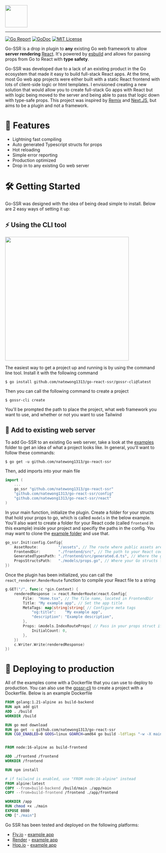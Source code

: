 <!-- # Go React SSR -->

<!-- Build Go powered React web apps with end to end type-safety -->
<img src="https://i.imgur.com/zrKSrny.png" height="72">

---

<p>
    <a href="https://goreportcard.com/report/github.com/natewong1313/go-react-ssr"><img src="https://goreportcard.com/badge/github.com/natewong1313/go-react-ssr" alt="Go Report"></a>
    <a href="https://pkg.go.dev/github.com/natewong1313/go-react-ssr?tab=doc"><img src="http://img.shields.io/badge/GoDoc-Reference-blue.svg" alt="GoDoc"></a>
    <a href="https://github.com/natewong1313/go-react-ssr/blob/master/LICENSE"><img src="https://img.shields.io/badge/License-MIT%202.0-blue.svg" alt="MIT License"></a>
</p>

Go-SSR is a drop in plugin to **any** existing Go web framework to allow **server rendering** [React](https://react.dev/). It's powered by [esbuild](https://esbuild.github.io/) and allows for passing props from Go to React with **type safety**.

<!--
# 💡 Overview -->

Go-SSR was developed due to a lack of an existing product in the Go ecosystem that made it easy to build full-stack React apps. At the time, most Go web app projects were either built with a static React frontend with lots of client-side logic or html templates. I envisioned creating a new solution that would allow you to create full-stack Go apps with React but with logic being moved to the server and being able to pass that logic down with type-safe props. This project was inspired by [Remix](https://remix.run/) and [Next.JS](https://nextjs.org/), but aims to be a plugin and not a framework.

# 📜 Features

- Lightning fast compiling
- Auto generated Typescript structs for props
- Hot reloading
- Simple error reporting
- Production optimized
- Drop in to any existing Go web server

<!-- _View more examples [here](github.com/natewong1313/go-react-ssr/examples)_ -->

# 🛠️ Getting Started

Go-SSR was designed with the idea of being dead simple to install. Below are 2 easy ways of setting it up:

## ⚡️ Using the CLI tool

<img src="https://i.imgur.com/mygp5BT.png" height="400" />

The easiest way to get a project up and running is by using the command line tool. Install it with the following command

```console
$ go install github.com/natewong1313/go-react-ssr/gossr-cli@latest
```

Then you can call the following command to create a project

```console
$ gossr-cli create
```

You'll be prompted the path to place the project, what web framework you want to use, and whether or not you want to use Tailwind

## 📝 Add to existing web server

To add Go-SSR to an existing Go web server, take a look at the [examples](/examples) folder to get an idea of what a project looks like. In general, you'll want to follow these commands:

```console
$ go get -u github.com/natewong1313/go-react-ssr
```

Then, add imports into your main file

```go
import (
	...
	go_ssr "github.com/natewong1313/go-react-ssr"
	"github.com/natewong1313/go-react-ssr/config"
	"github.com/natewong1313/go-react-ssr/react"
)
```

In your main function, initialize the plugin. Create a folder for your structs that hold your props to go, which is called `models` in the below example. You'll also want to create a folder for your React code (called `frontend` in this example) inside your project and specifiy the paths in the config. You may want to clone the [example folder](/examples/frontend/) and use that.

```go
go_ssr.Init(config.Config{
    AssetRoute:         "/assets", // The route where public assets are served from on your server
    FrontendDir:        "./frontend/src", // The path to your React code
    GeneratedTypesPath: "./frontend/src/generated.d.ts", // Where the generated Typescript types will be created
    PropsStructsPath:   "./models/props.go", // Where your Go structs for your props are located
})
```

Once the plugin has been initialized, you can call the `react_renderer.RenderRoute` function to compile your React file to a string

```go
g.GET("/", func(c *gin.Context) {
	renderedResponse := react.RenderRoute(react.Config{
		File:  "Home.tsx", // The file name, located in FrontendDir
		Title: "My example app", // Set the app title
		MetaTags: map[string]string{ // Configure meta tags
			"og:title":    "My example app",
			"description": "Example description",
		},
		Props: &models.IndexRouteProps{ // Pass in your props struct if you have props
			InitialCount: 0,
		},
	})
	c.Writer.Write(renderedResponse)
})
```

# 🚀 Deploying to production

All of the examples come with a Dockerfile that you can use to deploy to production. You can also use the [gossr-cli](#-using-the-cli-tool) to create a project with a Dockerfile.
Below is an example Dockerfile

```Dockerfile
FROM golang:1.21-alpine as build-backend
RUN apk add git
ADD . /build
WORKDIR /build

RUN go mod download
RUN go get -u github.com/natewong1313/go-react-ssr
RUN CGO_ENABLED=0 GOOS=linux GOARCH=amd64 go build -ldflags "-w -X main.APP_ENV=production" -a -o main


FROM node:16-alpine as build-frontend

ADD ./frontend /frontend
WORKDIR /frontend

RUN npm install

# if tailwind is enabled, use "FROM node:16-alpine" instead
FROM alpine:latest
COPY --from=build-backend /build/main ./app/main
COPY --from=build-frontend /frontend ./app/frontend

WORKDIR /app
RUN chmod +x ./main
EXPOSE 8080
CMD ["./main"]
```

Go SSR has been tested and deployed on the following platforms:

- [Fly.io](https://fly.io/) - [example app](https://sparkling-smoke-7627.fly.dev/)
- [Render](https://render.com/) - [example app](https://my-gossr-test.onrender.com/)
- [Hop.io](https://hop.io/) - [example app](https://my-gossr-test.hop.sh/)
